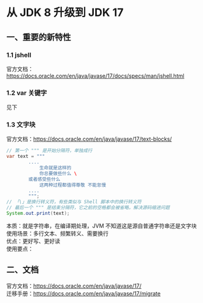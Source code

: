 # 从 JDK 8 升级到 JDK 17
## 一、重要的新特性
### 1.1 jshell
官方文档：https://docs.oracle.com/en/java/javase/17/docs/specs/man/jshell.html
### 1.2 var 关键字
见下
### 1.3 文字块
官方文档：https://docs.oracle.com/en/java/javase/17/text-blocks/  
```java
// 第一个 """ 是开始分隔符，单独成行
var text = """
        ....
            生命就是这样的
            你总要做些什么 \
        或者感受些什么
            这两种过程都值得尊敬 不能怠慢
        ....
        """;
// 「\」是换行转义符，有些类似与 Shell 脚本中的换行转义符
// 最后一个 """ 是结束分隔符，它之前的空格都会被省略，解决源码缩进问题
System.out.print(text);
```
本质：就是字符串，在编译期处理，JVM 不知道这是源自普通字符串还是文字块  
使用场景：多行文本、频繁转义、需要换行  
优点：更好写、更好读  
使用要点：
## 二、文档
官方文档：https://docs.oracle.com/en/java/javase/17/  
迁移手册：https://docs.oracle.com/en/java/javase/17/migrate